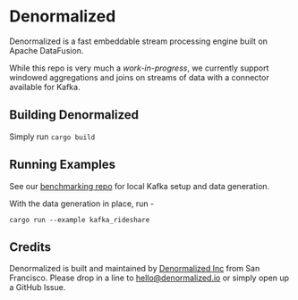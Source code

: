 # Denormalized

Denormalized is a fast embeddable stream processing engine built on Apache DataFusion.

While this repo is very much a *work-in-progress*, we currently support windowed aggregations and joins on streams of data with a 
connector available for Kafka.

## Building Denormalized

Simply run `cargo build`

## Running Examples

See our [benchmarking repo](https://github.com/probably-nothing-labs/benchmarking) for local Kafka setup and data generation.

With the data generation in place, run -

`cargo run --example kafka_rideshare`

## Credits

Denormalized is built and maintained by [Denormalized Inc](www.denormalized.io) from San Francisco. Please drop in a line to 
hello@denormalized.io or simply open up a GitHub Issue.
